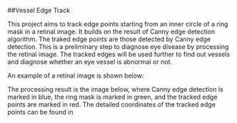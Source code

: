 ##Vessel Edge Track

This project aims to track edge points starting from an inner circle of a ring mask in a retinal image. It builds on the result of Canny edge detection algorithm. The traked edge points are those detected by Canny edge detection. This is a preliminary step to diagnose eye disease by processing the retinal image. The tracked edges will be used further to find out vessels and diagnose whether an eye vessel is abnormal or not. 

An example of a retinal image is shown below:



The processing result is the image below, where Canny edge detection is marked in blue, the ring mask is marked in green, and the tracked edge points are marked in red. The detailed coordinates of the tracked edge points can be found in 
